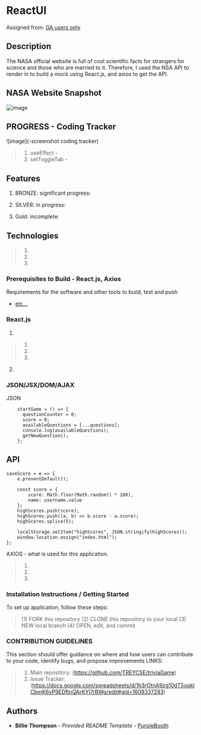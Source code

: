 # ReactUI

Assigned from:
[GA users only](https://git.generalassemb.ly/dc-wdi-react-redux/api-ui-pattern)

## Description
The NASA official website is full of cool scientific facts for strangers for science and those who are married to it.
Therefore, I used the NSA API to render in to build a mock using React.js, and axios to get the API.


## NASA Website Snapshot
  ![image](https://i.imgur.com/6rDHZth.jpg)

## PROGRESS - Coding Tracker
  ![image](-screenshot coding tracker)
> 1. useEffect - 
> 2. setToggleTab -

## Features
1. BRONZE:  significant progress: 

2. SILVER: in progress: 

3. Gold: incomplete:

## Technologies
>1. 
>2. 
>3. 


### Prerequisites to Build - React.js, Axios

Requirements for the software and other tools to build, test and push 
- [etc...](https://www.w3schools.com/js/js_htmldom.asp)

### React.js 

1. 
> 1. 
> 2. 
> 2. 

2. 

### JSON/JSX/DOM/AJAX
JSON

        startGame = () => {
          questionCounter = 0;
          score = 0;
          availableQuestions = [...questions];
          console.log(availableQuestions);
          getNewQuestion();
        };



## API

    saveScore = e => {
        e.preventDefault();

        const score = {
            score: Math.floor(Math.random() * 100),
            name: username.value
        };
        highScores.push(score);
        highScores.push((a, b) => b.score - a.score);
        highScores.splice(5);

        localStorage.setItem("highScores", JSON.stringify(highScores));
        window.location.assign("index.html");
    };


AXIOS - what is used for this application.
> 1. 
> 2. 
> 3. 



### Installation Instructions / Getting Started
To set up application, follow these steps:
>(1) FORK this repository
>(2) CLONE this repository to your local
>(3) NEW local branch
>(4) OPEN, edit, and commit

### CONTRIBUTION GUIDELINES
This section should offer guidance on where and how users can contribute to your code, identify bugs, and propose improvements
LINKS:
> 1. Main repository: (https://github.com/TREYCSE/triviaGame)
> 2. Issue Tracker: (https://docs.google.com/spreadsheets/d/1h3rOtnA9zg10dT5oqklCbmK6vP9EDftnQArKYl7rBWg/edit#gid=1609337283)

## Authors
  - **Billie Thompson** - *Provided README Template* -
    [PurpleBooth](https://github.com/PurpleBooth)
